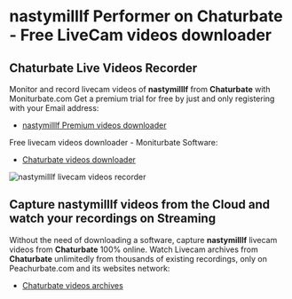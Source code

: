 # nastymilllf Performer on Chaturbate - Free LiveCam videos downloader

## Chaturbate Live Videos Recorder

Monitor and record livecam videos of **nastymilllf** from **Chaturbate** with Moniturbate.com
Get a premium trial for free by just and only registering with your Email address:
* [nastymilllf Premium videos downloader](https://moniturbate.com/request-demo-licence-key.html)

Free livecam videos downloader - Moniturbate Software:
* [Chaturbate videos downloader](https://moniturbate.com/moniturbate-download-software.html)

![nastymilllf livecam videos recorder](https://peachurnet.com/templates/moniturbate-software.png)


## Capture nastymilllf videos from the Cloud and watch your recordings on Streaming

Without the need of downloading a software, capture **nastymilllf** livecam videos from **Chaturbate** 100% online.
Watch Livecam archives from **Chaturbate** unlimitedly from thousands of existing recordings, only on Peachurbate.com and its websites network:
* [Chaturbate videos archives](https://peachurnet.com/)